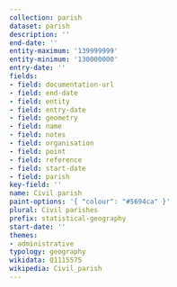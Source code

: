 ```yaml
---
collection: parish
dataset: parish
description: ''
end-date: ''
entity-maximum: '139999999'
entity-minimum: '130000000'
entry-date: ''
fields:
- field: documentation-url
- field: end-date
- field: entity
- field: entry-date
- field: geometry
- field: name
- field: notes
- field: organisation
- field: point
- field: reference
- field: start-date
- field: parish
key-field: ''
name: Civil parish
paint-options: '{ "colour": "#5694ca" }'
plural: Civil parishes
prefix: statistical-geography
start-date: ''
themes:
- administrative
typology: geography
wikidata: Q1115575
wikipedia: Civil_parish
---
```

